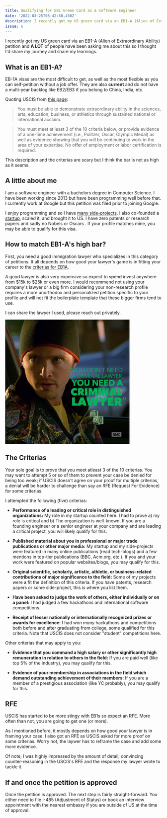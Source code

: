 ```yaml
---
title: Qualifying for EB1 Green Card as a Software Engineer
date: '2022-03-25T08:42:50.450Z'
description: I recently got my US green card via an EB1-A (Alien of Extraordinary Ability) petition and many people have been asking me about this I thought I'd share my journey and my learnings.
issue: 6
---
```


I recently got my US green card via an EB1-A (Alien of Extraordinary Ability) petition and **A LOT** of people have been asking me about this so I thought I'd share my journey and share my learnings.

## What is an EB1-A?
EB-1A visas are the most difficult to get, as well as the most flexible as you can self-petition without a job offer. They are also **current** and do not have a multi-year backlog like EB2/EB3 if you belong to China, India, etc.

Quoting USCIS from [this page](https://www.uscis.gov/working-in-the-united-states/permanent-workers/employment-based-immigration-first-preference-eb-1):

> You must be able to demonstrate extraordinary ability in the sciences, arts, education, business, or athletics through sustained national or international acclaim.

> You must meet at least 3 of the 10 criteria below, or provide evidence of a one-time achievement (i.e., Pulitzer, Oscar, Olympic Medal) as well as evidence showing that you will be continuing to work in the area of your expertise. No offer of employment or labor certification is required.

This description and the criterias are scary but I think the bar is not as high as it seems.

## A little about me
I am a software engineer with a bachelors degree in Computer Science. I have been working since 2013 but have been programming well before that. I currently work at Google but this petition was filed prior to joining Google.

I enjoy programming and so I have [many side-projects](https://asadmemon.com/projects/). I also co-founded a [startup](https://www.remoteinterview.io/), scaled it, and brought it to US. I have zero patents or research papers and sadly no Nobels or Oscars . If your profile matches mine, you may be able to qualify for this visa.

## How to match EB1-A's high bar?
First, you need a good immigration lawyer who specializes in this category of petitions. It all depends on how good your lawyer's game is in fitting your career to the [criterias for EB1A](https://www.uscis.gov/working-in-the-united-states/permanent-workers/employment-based-immigration-first-preference-eb-1#:~:text=Criteria%20for%20Demonstrating%20Extraordinary%20Ability). 

A good lawyer is also very expensive so expect to ~~spend~~ invest anywhere from $15k to $25k or even more. I would recommend not using your company's lawyer or a big firm considering your non-research profile requires a more unorthodox and personalized petition specific to your profile and will not fit the boilerplate template that these bigger firms tend to use.

I can share the lawyer I used, please reach out privately.

<img src="/assets/blog/eb1/lawyer.jpg" height="400" />


## The Criterias

Your sole goal is to prove that you meet atleast 3 of the 10 criterias. You may want to attempt 5 or so of them to prevent your case be denied for being too weak; if USCIS doesn't agree on your proof for multiple criterias, a denial will be harder to challenge than say an RFE (Request For Evidence) for some criterias.

I attempted the following (five) criterias:

- **Performance of a leading or critical role in distinguished organizations:** 
My role in my startup counted here. I had to prove a) my role is critical and b) The organization is well-known. If you are a founding engineer or a senior engineer at your company and are leading a critical project, you will likely qualify for this.

- **Published material about you in professional or major trade publications or other major media:** 
My startup and my side-projects were featured in many online publications (read tech-blogs) and a few mentions in top-tier publications (BBC, Acm.org, etc.). If you and your work were featured on popular websites/blogs, you may qualify for this.

- **Original scientific, scholarly, artistic, athletic, or business-related contributions of major significance to the field:** Some of my projects were a fit the definition of this criteria. If you have patents, research papers or some side-project, this is where you list them.

- **Have been asked to judge the work of others, either individually or on a panel:** I had judged a few hackathons and international software competitions.

- **Receipt of lesser nationally or internationally recognized prizes or awards for excellence:** I had won *many* hackathons and competitions both before and after graduating from college, some qualified for this criteria. Note that USCIS does not consider "student" competitions here.

Other criterias that may apply to you:

- **Evidence that you command a high salary or other significantly high remuneration in relation to others in the field:** If you are paid well (like top 5% of the industry), you may qualify for this.

- **Evidence of your membership in associations in the field which demand outstanding achievement of their members:** If you are a member of a prestigious association (like YC probably), you may qualify for this.

## RFE
USCIS has started to be more stingy with EB1s so expect an RFE. More often than not, you are going to get one (or more).

As I mentioned before, it mostly depends on how good your lawyer is in framing your case. I also got an RFE as USCIS asked for more proof on some criterias. Worry not, the laywer has to reframe the case and add some more evidence.

Of note, I was highly impressed by the amount of detail; convincing counter-reasoning in the USCIS's RFE and the response my lawyer wrote to tackle it.

## If and once the petition is approved
Once the petition is approved. The next step is fairly straight-forward. You either need to file I-485 (Adjustment of Status) or book an interview appointment with the nearest embassy if you are outside of US at the time of approval.